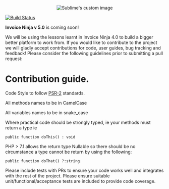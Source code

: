 <p align="center">
    <img src="https://raw.githubusercontent.com/hillelcoren/invoice-ninja/master/public/images/round_logo.png" alt="Sublime's custom image"/>
</p>

[![Build Status](https://travis-ci.org/invoiceninja/invoiceninja.svg?branch=master)](https://travis-ci.org/invoiceninja/invoiceninja)

**Invoice Ninja v 5.0** is coming soon!

We will be using the lessons learnt in Invoice Ninja 4.0 to build a bigger better platform to work from. If you would like to contribute to the project we will gladly accept contributions for code, user guides, bug tracking and feedback! Please consider the following guidelines prior to submitting a pull request:

# Contribution guide.

Code Style to follow [PSR-2](https://www.php-fig.org/psr/psr-2/) standards.

All methods names to be in CamelCase

All variables names to be in snake_case

Where practical code should be strongly typed, ie your methods must return a type ie

`public function doThis() : void`

PHP > 7.1 allows the return type Nullable so there should be no circumstance a type cannot be return by using the following:

`public function doThat() ?:string`

Please include tests with PRs to ensure your code works well and integrates with the rest of the project. Please ensure suitable unit/functional/acceptance tests are included to provide code coverage.
